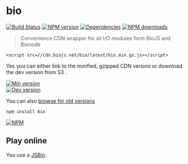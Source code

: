 bio
=====

[![Build Status](https://travis-ci.org/biojs/bio.svg?branch=master)](https://travis-ci.org/biojs/bio)
[![NPM version](http://img.shields.io/npm/v/bio.svg)](https://www.npmjs.org/package/bio)
[![Dependencies](https://david-dm.org/biojs/bio.png)](https://david-dm.org/biojs/bio)
[![NPM downloads](http://img.shields.io/npm/dm/bio.svg)](https://www.npmjs.org/package/bio)


> Convenience CDN wrapper for all I/O modules form BioJS and Bionode

```
<script src=//cdn.biojs.net/bio/latest/bio.min.gz.js></script>
```

Yes you can either link to the minified, gzipped CDN version or download the dev version from S3 .

[![Min version](http://img.shields.io/badge/prod-latest-blue.svg)](https://cdn.biojs.net/bio/latest/bio.min.gz.js)  
[![Dev version](http://img.shields.io/badge/dev-latest-yellow.svg)](https://s3-eu-west-1.amazonaws.com/biojs/bio/latest/bio.js)

You can also [browse for old versions](http://biojs.s3-website-eu-west-1.amazonaws.com/bio/)

```
npm install bio
```

[![NPM](https://nodei.co/npm/bio.png)](https://nodei.co/npm/bio/)

Play online
-----------

You use a [JSBin](http://jsbin.com/jivome/2/edit?js,console,output).
